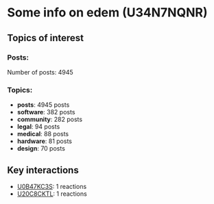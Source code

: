 # Some info on edem (U34N7NQNR)


## Topics of interest

### Posts: 

Number of posts: 4945

### Topics:

* __posts__: 4945 posts
* __software__: 382 posts
* __community__: 282 posts
* __legal__: 94 posts
* __medical__: 88 posts
* __hardware__: 81 posts
* __design__: 70 posts

## Key interactions 

* [U0B47KC3S](./U0B47KC3S.md): 1 reactions
* [U20C8CKTL](./U20C8CKTL.md): 1 reactions
